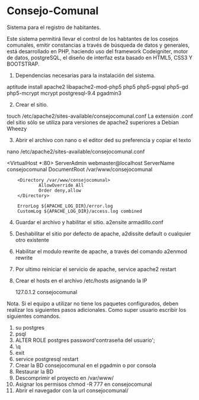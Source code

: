 # Consejo-Comunal
Sistema para el registro de habitantes.

Este sistema permitirá llevar el control de los habtantes de los cosejos comunales, emitir constancias a través de búsqueda de datos y generales, está desarrollado en PHP, haciendo uso del framework Codeigniter, motor de datos, postgreSQL, el diseño de interfaz esta basado en HTML5, CSS3 Y BOOTSTRAP.

1. Dependencias necesarias para la instalación del sistema.

aptitude install apache2 libapache2-mod-php5 php5 php5-pgsql php5-gd php5-mcrypt mcrypt postgresql-9.4 pgadmin3

2. Crear el sitio.

touch /etc/apache2/sites-available/consejocomunal.conf
La extensión .conf del sitio sólo se utiliza para versiones de apache2 superiores a Debian Wheezy

3. Abrir el archivo con nano o el editor ded su preferencia y copiar el texto 

nano /etc/apache2/sites-available/consejocomunal.conf

<VirtualHost *:80>
        ServerAdmin webmaster@localhost
        ServerName consejocomunal
        DocumentRoot /var/www/consejocomunal

        <Directory /var/www/consejocomunal>
                AllowOverride All
                Order deny,allow
        </Directory>

        ErrorLog ${APACHE_LOG_DIR}/error.log
        CustomLog ${APACHE_LOG_DIR}/access.log combined
</VirtualHost>

4. Guardar el archivo y habilitar el sitio.
a2ensite armadillo.conf

5. Deshabilitar el sitio por defecto de apache, a2dissite default o cualquier otro existente
6. Habilitar el modulo rewrite de apache, a través del comando
a2enmod rewrite
7. Por ultimo reiniciar el servicio de apache, 
service apache2 restart
8. Crear el hosts en el archivo /etc/hosts asignando la IP 

	127.0.1.2      consejocomunal


Nota. Si el equipo a utilizar no tiene los paquetes configurados, deben realizar los siguientes pasos adicionales.
Como super usuario escribir los siguientes comandos.

1. su postgres
2. psql
3. ALTER ROLE postgres password'contraseña del usuario';
4. \q
5. exit
6. service postgresql restart
7. Crear la BD consejocomunal en el pgadmin o por consola
8. Restaurar la BD
9. Descomprimir el proyecto en /var/www/
10. Asignar los permisos chmod -R 777 en consejocomunal
11. Abrir el navegador con la url consejocomunal/ 

